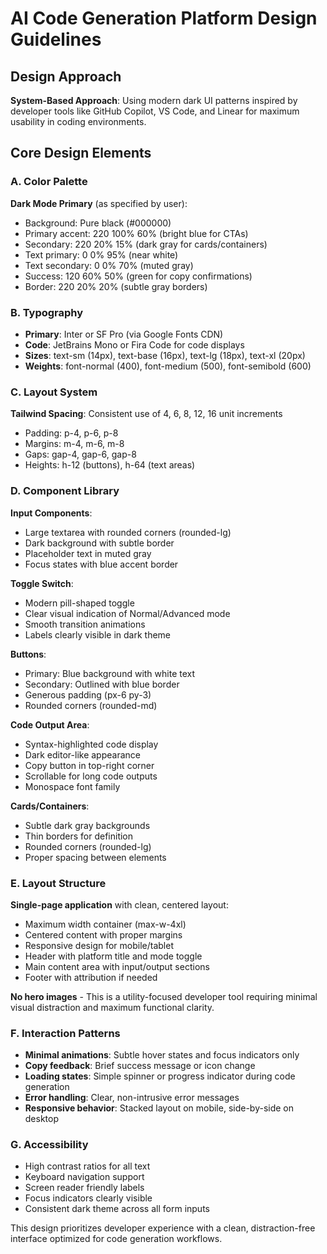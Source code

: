 # AI Code Generation Platform Design Guidelines

## Design Approach
**System-Based Approach**: Using modern dark UI patterns inspired by developer tools like GitHub Copilot, VS Code, and Linear for maximum usability in coding environments.

## Core Design Elements

### A. Color Palette
**Dark Mode Primary** (as specified by user):
- Background: Pure black (#000000)
- Primary accent: 220 100% 60% (bright blue for CTAs)
- Secondary: 220 20% 15% (dark gray for cards/containers)
- Text primary: 0 0% 95% (near white)
- Text secondary: 0 0% 70% (muted gray)
- Success: 120 60% 50% (green for copy confirmations)
- Border: 220 20% 20% (subtle gray borders)

### B. Typography
- **Primary**: Inter or SF Pro (via Google Fonts CDN)
- **Code**: JetBrains Mono or Fira Code for code displays
- **Sizes**: text-sm (14px), text-base (16px), text-lg (18px), text-xl (20px)
- **Weights**: font-normal (400), font-medium (500), font-semibold (600)

### C. Layout System
**Tailwind Spacing**: Consistent use of 4, 6, 8, 12, 16 unit increments
- Padding: p-4, p-6, p-8
- Margins: m-4, m-6, m-8  
- Gaps: gap-4, gap-6, gap-8
- Heights: h-12 (buttons), h-64 (text areas)

### D. Component Library

**Input Components**:
- Large textarea with rounded corners (rounded-lg)
- Dark background with subtle border
- Placeholder text in muted gray
- Focus states with blue accent border

**Toggle Switch**:
- Modern pill-shaped toggle
- Clear visual indication of Normal/Advanced mode
- Smooth transition animations
- Labels clearly visible in dark theme

**Buttons**:
- Primary: Blue background with white text
- Secondary: Outlined with blue border
- Generous padding (px-6 py-3)
- Rounded corners (rounded-md)

**Code Output Area**:
- Syntax-highlighted code display
- Dark editor-like appearance
- Copy button in top-right corner
- Scrollable for long code outputs
- Monospace font family

**Cards/Containers**:
- Subtle dark gray backgrounds
- Thin borders for definition
- Rounded corners (rounded-lg)
- Proper spacing between elements

### E. Layout Structure
**Single-page application** with clean, centered layout:
- Maximum width container (max-w-4xl)
- Centered content with proper margins
- Responsive design for mobile/tablet
- Header with platform title and mode toggle
- Main content area with input/output sections
- Footer with attribution if needed

**No hero images** - This is a utility-focused developer tool requiring minimal visual distraction and maximum functional clarity.

### F. Interaction Patterns
- **Minimal animations**: Subtle hover states and focus indicators only
- **Copy feedback**: Brief success message or icon change
- **Loading states**: Simple spinner or progress indicator during code generation
- **Error handling**: Clear, non-intrusive error messages
- **Responsive behavior**: Stacked layout on mobile, side-by-side on desktop

### G. Accessibility
- High contrast ratios for all text
- Keyboard navigation support
- Screen reader friendly labels
- Focus indicators clearly visible
- Consistent dark theme across all form inputs

This design prioritizes developer experience with a clean, distraction-free interface optimized for code generation workflows.